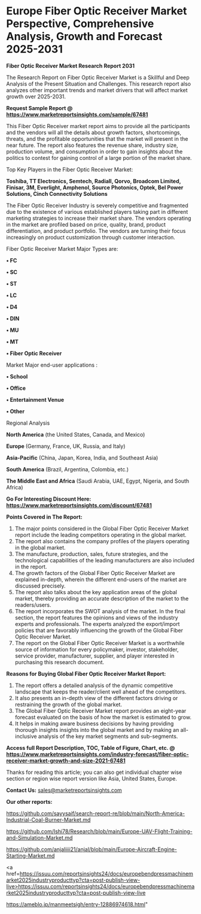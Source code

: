 # Europe Fiber Optic Receiver Market Perspective, Comprehensive Analysis, Growth and Forecast 2025-2031

<strong>Fiber Optic Receiver Market Research Report 2031</strong>

The Research Report on Fiber Optic Receiver Market is a Skillful and Deep Analysis of the Present Situation and Challenges. This research report also analyzes other important trends and market drivers that will affect market growth over 2025-2031.

<strong>Request Sample Report @ <a href=https://www.marketreportsinsights.com/sample/67481>https://www.marketreportsinsights.com/sample/67481</a></strong>

This Fiber Optic Receiver market report aims to provide all the participants and the vendors will all the details about growth factors, shortcomings, threats, and the profitable opportunities that the market will present in the near future. The report also features the revenue share, industry size, production volume, and consumption in order to gain insights about the politics to contest for gaining control of a large portion of the market share.

Top Key Players in the Fiber Optic Receiver Market:

<strong>Toshiba, TT Electronics, Semtech, Radiall, Qorvo, Broadcom Limited, Finisar, 3M, Everlight, Amphenol, Source Photonics, Optek, Bel Power Solutions, Cinch Connectivity Solutions</strong>

The Fiber Optic Receiver Industry is severely competitive and fragmented due to the existence of various established players taking part in different marketing strategies to increase their market share. The vendors operating in the market are profiled based on price, quality, brand, product differentiation, and product portfolio. The vendors are turning their focus increasingly on product customization through customer interaction.

Fiber Optic Receiver Market Major Types are:

<strong>• FC

• SC

• ST

• LC

• D4

• DIN

• MU

• MT

• Fiber Optic Receiver</strong>

Market Major end-user applications :

<strong>• School

• Office

• Entertainment Venue

• Other</strong>

Regional Analysis

</u><strong><b>North America</b></strong> (the United States, Canada, and Mexico)

<strong><b>Europe </b></strong>(Germany, France, UK, Russia, and Italy)

<strong><b>Asia-Pacific</b></strong> (China, Japan, Korea, India, and Southeast Asia)

<strong><b>South America</b></strong> (Brazil, Argentina, Colombia, etc.)

<strong><b>The Middle East and Africa</b></strong> (Saudi Arabia, UAE, Egypt, Nigeria, and South Africa)

<strong>Go For Interesting Discount Here: <a href=https://www.marketreportsinsights.com/discount/67481>https://www.marketreportsinsights.com/discount/67481</a></strong>

<strong>Points Covered in The Report:</strong>
<ol>
  <li>The major points considered in the Global Fiber Optic Receiver Market report include the leading competitors operating in the global market.</li>
  <li>The report also contains the company profiles of the players operating in the global market.</li>
  <li>The manufacture, production, sales, future strategies, and the technological capabilities of the leading manufacturers are also included in the report.</li>
  <li>The growth factors of the Global Fiber Optic Receiver Market are explained in-depth, wherein the different end-users of the market are discussed precisely.</li>
  <li>The report also talks about the key application areas of the global market, thereby providing an accurate description of the market to the readers/users.</li>
  <li>The report incorporates the SWOT analysis of the market. In the final section, the report features the opinions and views of the industry experts and professionals. The experts analyzed the export/import policies that are favorably influencing the growth of the Global Fiber Optic Receiver Market.</li>
  <li>The report on the Global Fiber Optic Receiver Market is a worthwhile source of information for every policymaker, investor, stakeholder, service provider, manufacturer, supplier, and player interested in purchasing this research document.</li>
</ol>
<strong>Reasons for Buying Global Fiber Optic Receiver Market Report:</strong>

<ol>
  <li>The report offers a detailed analysis of the dynamic competitive landscape that keeps the reader/client well ahead of the competitors.</li>
  <li>It also presents an in-depth view of the different factors driving or restraining the growth of the global market.</li>
  <li>The Global Fiber Optic Receiver Market report provides an eight-year forecast evaluated on the basis of how the market is estimated to grow.</li>
  <li>It helps in making aware business decisions by having providing thorough insights insights into the global market and by making an all-inclusive analysis of the key market segments and sub-segments.</li>
</ol>
<strong>Access full Report Description, TOC, Table of Figure, Chart, etc. @ <a href=https://www.marketreportsinsights.com/industry-forecast/fiber-optic-receiver-market-growth-and-size-2021-67481>https://www.marketreportsinsights.com/industry-forecast/fiber-optic-receiver-market-growth-and-size-2021-67481</a></strong>


Thanks for reading this article; you can also get individual chapter wise section or region wise report version like Asia, United States, Europe.

<strong>Contact Us:</strong>
sales@marketreportsinsights.com

<strong>Our other reports:</strong>

<a href=https://github.com/sayysaif/search-report-re/blob/main/North-America-Industrial-Coal-Burner-Market.md>https://github.com/sayysaif/search-report-re/blob/main/North-America-Industrial-Coal-Burner-Market.md</a>

<a href=https://github.com/Ishi78/Research/blob/main/Europe-UAV-Flight-Training-and-Simulation-Market.md>https://github.com/Ishi78/Research/blob/main/Europe-UAV-Flight-Training-and-Simulation-Market.md</a>

<a href=https://github.com/anjaliiii21/anjal/blob/main/Europe-Aircraft-Engine-Starting-Market.md>https://github.com/anjaliiii21/anjal/blob/main/Europe-Aircraft-Engine-Starting-Market.md</a>

<a href=https://issuu.com/reportsinsights24/docs/europebendpressmachinemarket2025industryproducttyp?cta=post-publish-view-live>https://issuu.com/reportsinsights24/docs/europebendpressmachinemarket2025industryproducttyp?cta=post-publish-view-live</a>

<a href=https://ameblo.jp/manmeetsigh/entry-12886974618.html>https://ameblo.jp/manmeetsigh/entry-12886974618.html</a>"
